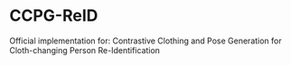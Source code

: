 # CCPG-ReID
Official implementation for: Contrastive Clothing and Pose Generation for Cloth-changing Person Re-Identification
